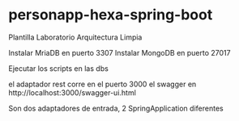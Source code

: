 # personapp-hexa-spring-boot
Plantilla Laboratorio Arquitectura Limpia

Instalar MriaDB en puerto 3307
Instalar MongoDB en puerto 27017

Ejecutar los scripts en las dbs

el adaptador rest corre en el puerto 3000
el swagger en http://localhost:3000/swagger-ui.html

Son dos adaptadores de entrada, 2 SpringApplication diferentes

